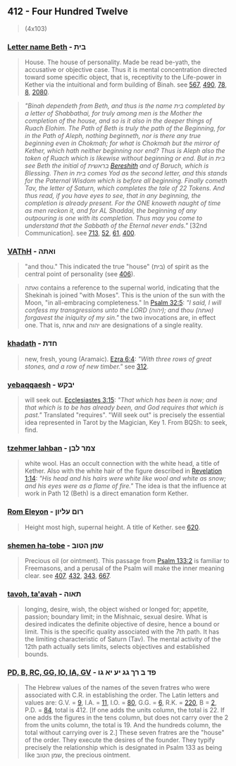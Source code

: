 ## 412 - Four Hundred Twelve
> (4x103)

### [Letter name Beth](/keys/BITh) - בית
> House. The house of personality. Made be read be-yath, the accusative or objective case. Thus it is mental concentration directed toward some specific object, that is, receptivity to the Life-power in Kether via the intuitional and form building of Binah. see [567](567), [490](490), [78](78), [8](8), [2080](2080).

> *"Binah dependeth from Beth, and thus is the name בית completed by a letter of Shabbathai, for truly among men is the Mother the completion of the house, and so is it also in the deeper things of Ruach Elohim. The Path of Beth is truly the path of the Beginning, for in the Path of Aleph, nothing beginneth, nor is there any true beginning even in Chokmah; for what is Chokmah but the mirror of Kether, which hath neither beginning nor end? Thus is Aleph also the token of Ruach which is likewise without beginning or end. But in בית see Beth the initial of בראשית [Bereshith](/keys/BRAShITh) and of Baruch, which is Blessing. Then in בית comes Yod as the second letter, and this stands for the Paternal Wisdom which is before all beginning. Finally cometh Tav, the letter of Saturn, which completes the tale of 22 Tokens. And thus read, if you have eyes to see, that in any beginning, the completion is already present. For the ONE knoweth naught of time as men reckon it, and for AL Shaddai, the beginning of any outpouring is one with its completion. Thus may you come to understand that the Sabbath of the Eternal never ends."* [32nd Communication]. see [713](713), [52](52), [61](61), [400](400).

### [VAThH](/keys/ve-attah) - ואתה
> "and thou." This indicated the true "house" (בית) of spirit as the central point of personality (see [406](406)).

> ואתה contains a reference to the supernal world, indicating that the Shekinah is joined "with Moses". This is the union of the sun with the Moon, "in all-embracing completeness." In [Psalm 32:5](http://biblehub.com/psalms/32-5.htm): *"I said, I will confess my transgressions unto the LORD (יהוה); and thou (ואתה) forgavest the iniquity of my sin."* the two invocations are, in effect one. That is, אתה and יהוה are designations of a single reality.

### [khadath](/keys/ChDTh) - חדת
> new, fresh, young (Aramaic). [Ezra 6:4](http://biblehub.com/ezra/6-4.htm): *"With three rows of great stones, and a row of new timber."* see [312](312).

### [yebaqqaesh](/keys/IBQSh) - יבקש
> will seek out. [Ecclesiastes 3:15](http://biblehub.com/ecclesiastes/3-15.htm): *"That which has been is now; and that which is to be has already been, and God requires that which is past."* Translated "requires". "Will seek out" is precisely the essential idea represented in Tarot by the Magician, Key 1. From BQSh: to seek, find.

### [tzehmer lahban](/keys/TzMR.LBN) - צמר לבן
> white wool. Has an occult connection with the white head, a title of Kether. Also with the white hair of the figure described in [Revelation 1:14](http://biblehub.com/revelation/1-14.htm): *"His head and his hairs were white like wool and white as snow; and his eyes were as a flame of fire."* The idea is that the influence at work in Path 12 (Beth) is a direct emanation form Kether.

### [Rom Eleyon](/keys/RVM.OLIVN) - רום עליון
> Height most high, supernal height. A title of Kether. see [620](620).

### [shemen ha-tobe](/keys/ShMN.HTVB) - שמן הטוב
> Precious oil (or ointment). This passage from [Psalm 133:2](http://biblehub.com/psalms/133-2.htm) is familiar to Freemasons, and a perusal of the Psalm will make the inner meaning clear. see [407](407), [432](432), [343](343), [667](667).

### [tavoh, ta'avah](/keys/ThAVH) - תאוה
> longing, desire, wish, the object wished or longed for; appetite, passion; boundary limit; in the Mishnaic, sexual desire. What is desired indicates the definite objective of desire, hence a bound or limit. This is the specific quality associated with the 7th path. It has the limiting characteristic of Saturn (Tav). The mental activity of the 12th path actually sets limits, selects objectives and established bounds.

### [PD, B, RC, GG, IO, IA, GV](/keys/PD-B-RK-GG-IO-IA-GV) - פד ב רך גג יע יא גו
> The Hebrew values of the names of the seven fratres who were associated with C.R. in establishing the order. The Latin letters and values are: G.V. = [9](9), I.A. = [11](11), I.O. = [80](80), G.G. = [6](6), R.K. = [220](220), B = [2](2), P.D. = [84](84), total is 412. [If one adds the units column, the total is 22. If one adds the figures in the tens column, but does not carry over the 2 from the units column, the total is 19. And the hundreds column, the total without carrying over is 2.] These seven fratres are the "house" of the order. They execute the desires of the founder. They typify precisely the relationship which is designated in Psalm 133 as being like שמן הטוב, the precious ointment.